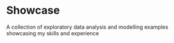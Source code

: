 # Showcase
A collection of exploratory data analysis and modelling examples showcasing my skills and experience
